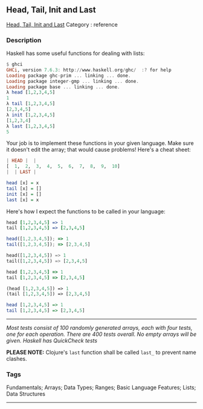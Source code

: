 ## Head, Tail, Init and Last
[Head, Tail, Init and Last](https://www.codewars.com/kata/head-tail-init-and-last)
Category : reference

### Description
Haskell has some useful functions for dealing with lists:

```haskell
$ ghci
GHCi, version 7.6.3: http://www.haskell.org/ghc/  :? for help
Loading package ghc-prim ... linking ... done.
Loading package integer-gmp ... linking ... done.
Loading package base ... linking ... done.
λ head [1,2,3,4,5]
1
λ tail [1,2,3,4,5]
[2,3,4,5]
λ init [1,2,3,4,5]
[1,2,3,4]
λ last [1,2,3,4,5]
5
```

Your job is to implement these functions in your given language. Make sure it doesn't edit the array; that would cause problems! Here's a cheat sheet:

```haskell
| HEAD |  |
[  1,  2,  3,  4,  5,  6,  7,  8,  9,  10]
|  | LAST |

head [x] = x
tail [x] = []
init [x] = []
last [x] = x
```
Here's how I expect the functions to be called in your language:

```coffeescript
head [1,2,3,4,5] => 1
tail [1,2,3,4,5] => [2,3,4,5]
```
```javascript
head([1,2,3,4,5]); => 1
tail([1,2,3,4,5]); => [2,3,4,5]
```
```python
head([1,2,3,4,5]) => 1
tail([1,2,3,4,5]) => [2,3,4,5]
```
```ruby
head [1,2,3,4,5] => 1
tail [1,2,3,4,5] => [2,3,4,5]
```
```clojure
(head [1,2,3,4,5]) => 1
(tail [1,2,3,4,5]) => [2,3,4,5]
```
```haskell
head [1,2,3,4,5] => 1
tail [1,2,3,4,5] => [2,3,4,5]
```

---

_Most tests consist of 100 randomly generated arrays, each with four tests, one for each operation. There are 400 tests overall. No empty arrays will be given. Haskell has QuickCheck tests_

__PLEASE NOTE:__ Clojure's `last` function shall be called `last_` to prevent name clashes.

### Tags
Fundamentals; Arrays; Data Types; Ranges; Basic Language Features; Lists; Data Structures

- - -
